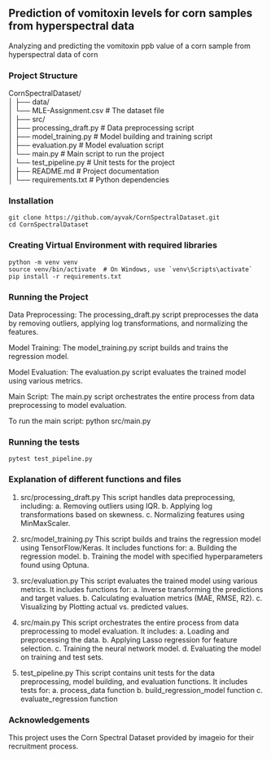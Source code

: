 ## Prediction of vomitoxin levels for corn samples from hyperspectral data
Analyzing and predicting the vomitoxin ppb value of a corn sample from hyperspectral data of corn

### Project Structure
CornSpectralDataset/   
│ ├── data/  
         │ └── MLE-Assignment.csv # The dataset file   
│ ├── src/   
         │ ├── processing_draft.py # Data preprocessing script   
         │ ├── model_training.py # Model building and training script   
         │ ├── evaluation.py # Model evaluation script   
         │ └── main.py # Main script to run the project    
│ └── test_pipeline.py # Unit tests for the project   
│ ├── README.md # Project documentation   
│ └── requirements.txt # Python dependencies  

### Installation
   ```Clone the repository:
   git clone https://github.com/ayvak/CornSpectralDataset.git
   cd CornSpectralDataset
```

### Creating Virtual Environment with required libraries
```Virtual Environment
python -m venv venv
source venv/bin/activate  # On Windows, use `venv\Scripts\activate`
pip install -r requirements.txt
```

### Running the Project
Data Preprocessing: The processing_draft.py script preprocesses the data by removing outliers, applying log transformations, and normalizing the features.

Model Training: The model_training.py script builds and trains the regression model.

Model Evaluation: The evaluation.py script evaluates the trained model using various metrics.

Main Script: The main.py script orchestrates the entire process from data preprocessing to model evaluation.

To run the main script:
python src/main.py

### Running the tests
```Test
pytest test_pipeline.py
```

### Explanation of different functions and files
1. src/processing_draft.py
This script handles data preprocessing, including:
a. Removing outliers using IQR.
b. Applying log transformations based on skewness.
c. Normalizing features using MinMaxScaler.

2. src/model_training.py
This script builds and trains the regression model using TensorFlow/Keras. It includes functions for:
a. Building the regression model.
b. Training the model with specified hyperparameters found using Optuna.

3. src/evaluation.py
This script evaluates the trained model using various metrics. It includes functions for:
a. Inverse transforming the predictions and target values.
b. Calculating evaluation metrics (MAE, RMSE, R2).
c. Visualizing by Plotting actual vs. predicted values.

4. src/main.py
This script orchestrates the entire process from data preprocessing to model evaluation. It includes:
a. Loading and preprocessing the data.
b. Applying Lasso regression for feature selection.
c. Training the neural network model.
d. Evaluating the model on training and test sets.

5. test_pipeline.py
This script contains unit tests for the data preprocessing, model building, and evaluation functions. It includes tests for:
a. process_data function
b. build_regression_model function
c. evaluate_regression function

### Acknowledgements
This project uses the Corn Spectral Dataset provided by imageio for their recruitment process.


